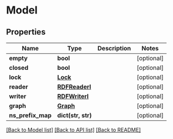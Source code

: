 # Model

## Properties
Name | Type | Description | Notes
------------ | ------------- | ------------- | -------------
**empty** | **bool** |  | [optional] 
**closed** | **bool** |  | [optional] 
**lock** | [**Lock**](Lock.md) |  | [optional] 
**reader** | [**RDFReaderI**](RDFReaderI.md) |  | [optional] 
**writer** | [**RDFWriterI**](RDFWriterI.md) |  | [optional] 
**graph** | [**Graph**](Graph.md) |  | [optional] 
**ns_prefix_map** | **dict(str, str)** |  | [optional] 

[[Back to Model list]](../README.md#documentation-for-models) [[Back to API list]](../README.md#documentation-for-api-endpoints) [[Back to README]](../README.md)


